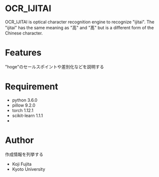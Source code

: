 # OCR_IJITAI
OCR_IJITAI is optical character recognition engine to recognize "ijitai".
The "ijitai" has the same meaning as "高" and "髙" but is a different form of the Chinese character.

# Features

"hoge"のセールスポイントや差別化などを説明する

# Requirement

* python 3.6.0
* pillow 9.2.0
* torch 1.12.1
* scikit-learn 1.1.1
* 
# Author

作成情報を列挙する

* Koji Fujita
* Kyoto University
